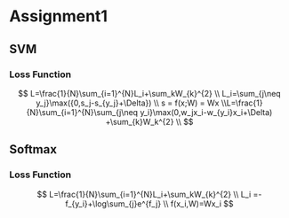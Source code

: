 # Assignment1

## SVM

### Loss Function

$$
L=\frac{1}{N}\sum_{i=1}^{N}L_i+\sum_kW_{k}^{2}
\\ L_i=\sum_{j\neq y_j}\max({0,s_j-s_{y_j}+\Delta})
\\ s = f(x;W) = Wx
\\L=\frac{1}{N}\sum_{i=1}^{N}\sum_{j\neq y_i}\max(0,w_jx_i-w_{y_i}x_i+\Delta) +\sum_{k}W_k^{2}
\\
$$

## Softmax

### Loss Function

$$
L=\frac{1}{N}\sum_{i=1}^{N}L_i+\sum_kW_{k}^{2}
\\
L_i =- f_{y_i}+\log\sum_{j}e^{f_j}
\\
f(x_i,W)=Wx_i
$$

